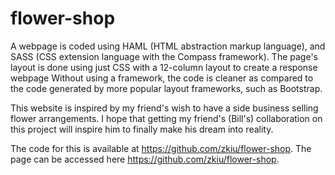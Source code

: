 # flower-shop
A webpage is coded using HAML (HTML abstraction markup language), and SASS (CSS extension language with the Compass framework). The page's layout is done using just CSS with a 12-column layout to create a response webpage Without using a framework, the code is cleaner as compared to the code generated by more popular layout frameworks, such as Bootstrap.

This website is inspired by my friend's wish to have a side business selling flower arrangements. I hope that getting my friend's (Bill's) collaboration on this project will inspire him to finally make his dream into reality.

The code for this is available at https://github.com/zkiu/flower-shop.
The page can be accessed here https://github.com/zkiu/flower-shop.
